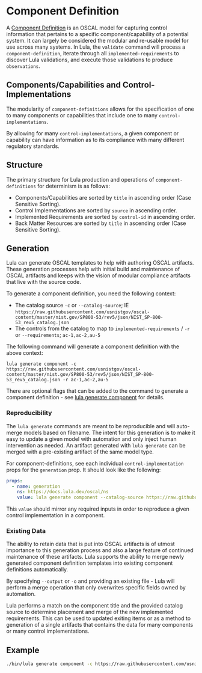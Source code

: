 # Component Definition

A [Component Definition](https://pages.nist.gov/OSCAL/resources/concepts/layer/implementation/component-definition/) is an OSCAL model for capturing control information that pertains to a specific component/capability of a potential system. It can largely be considered the modular and re-usable model for use across many systems. In Lula, the `validate` command will process a `component-definition`, iterate through all `implemented-requirements` to discover Lula validations, and execute those validations to produce `observations`. 

## Components/Capabilities and Control-Implementations

The modularity of `component-definitions` allows for the specification of one to many components or capabilities that include one to many `control-implementations`.

By allowing for many `control-implementations`, a given component or capability can have information as to its compliance with many different regulatory standards. 

## Structure
The primary structure for Lula production and operations of `component-definitions` for determinism is as follows:
- Components/Capabilities are sorted by `title` in ascending order (Case Sensitive Sorting).
- Control Implementations are sorted by `source` in ascending order.
- Implemented Requirements are sorted by `control-id` in ascending order.
- Back Matter Resources are sorted by `title` in ascending order (Case Sensitive Sorting).

## Generation

Lula can generate OSCAL templates to help with authoring OSCAL artifacts. These generation processes help with initial build and maintenance of OSCAL artifacts and keeps with the vision of modular compliance artifacts that live with the source code. 

To generate a component definition, you need the following context:
- The catalog source `-c` or `--catalog-source`; IE `https://raw.githubusercontent.com/usnistgov/oscal-content/master/nist.gov/SP800-53/rev5/json/NIST_SP-800-53_rev5_catalog.json`
- The controls from the catalog to map to `implemented-requirements` / `-r` or `--requirements`; `ac-1,ac-2,au-5`

The following command will generate a component definition with the above context:
```
lula generate component -c https://raw.githubusercontent.com/usnistgov/oscal-content/master/nist.gov/SP800-53/rev5/json/NIST_SP-800-53_rev5_catalog.json -r ac-1,ac-2,au-5
```

There are optional flags that can be added to the command to generate a component definition - see [lula generate component](../cli-commands/lula_generate_component.md) for details. 

### Reproducibility  

The `lula generate` commands are meant to be reproducible and will auto-merge models based on filename. The intent for this generation is to make it easy to update a given model with automation and only inject human intervention as needed. An artifact generated with `lula generate` can be merged with a pre-existing artifact of the same model type. 

For component-definitions, see each individual `control-implementation` props for the `generation` prop. It should look like the following:
```yaml
props:
  - name: generation
    ns: https://docs.lula.dev/oscal/ns
    value: lula generate component --catalog-source https://raw.githubusercontent.com/usnistgov/oscal-content/master/nist.gov/SP800-53/rev5/json/NIST_SP-800-53_rev5_catalog.json --component 'Component Title' --requirements ac-1,ac-3,ac-3.2,ac-4 --remarks assessment-objective
```

This `value` should mirror any required inputs in order to reproduce a given control implementation in a component. 

### Existing Data

The ability to retain data that is put into OSCAL artifacts is of utmost importance to this generation process and also a large feature of continued maintenance of these artifacts. Lula supports the ability to merge newly generated component definition templates into existing component definitions automatically. 

By specifying `--output` or `-o` and providing an existing file - Lula will perform a merge operation that only overwrites specific fields owned by automation.

Lula performs a match on the component title and the provided catalog source to determine placement and merge of the new implemented requirements. This can be used to updated exiting items or as a method to generation of a single artifacts that contains the data for many components or many control implementations. 

## Example 

```bash
./bin/lula generate component -c https://raw.githubusercontent.com/usnistgov/oscal-content/master/nist.gov/SP800-53/rev5/json/NIST_SP-800-53_rev5_catalog.json -r ac-1,ac-3,ac-3.2,ac-4 -o oscal-component.yaml --remarks assessment-objective 
```